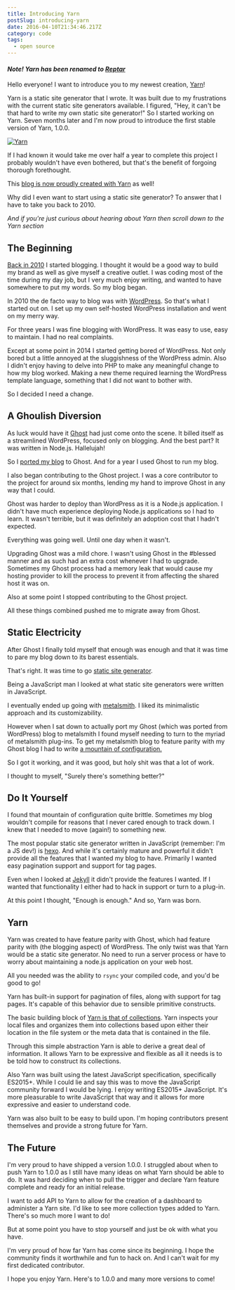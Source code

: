 ```yaml
---
title: Introducing Yarn
postSlug: introducing-yarn
date: 2016-04-10T21:34:46.217Z
category: code
tags:
  - open source
---
```


#### _Note! Yarn has been renamed to [Reptar](/blog/introducing-reptar/)_

Hello everyone! I want to introduce you to my newest creation, [Yarn](http://yarnjs.github.io/)!

Yarn is a static site generator that I wrote. It was built due to my frustrations with the current static site generators available. I figured, "Hey, it can't be that hard to write my own static site generator!" So I started working on Yarn. Seven months later and I'm now proud to introduce the first stable version of Yarn, 1.0.0.

[![Yarn](/images/posts/2016/04/yarn-300.png)](http://yarnjs.github.io/)

If I had known it would take me over half a year to complete this project I probably wouldn't have even bothered, but that's the benefit of forgoing thorough forethought.

This [blog is now proudly created with Yarn](https://github.com/hswolff/blog) as well!

Why did I even want to start using a static site generator? To answer that I have to take you back to 2010.

_And if you're just curious about hearing about Yarn then scroll down to the Yarn section_

## The Beginning

[Back in 2010](http://hswolff.com/blog/hello-world/) I started blogging. I thought it would be a good way to build my brand as well as give myself a creative outlet. I was coding most of the time during my day job, but I very much enjoy writing, and wanted to have somewhere to put my words. So my blog began.

In 2010 the de facto way to blog was with [WordPress](http://wordpress.com/). So that's what I started out on. I set up my own self-hosted WordPress installation and went on my merry way.

For three years I was fine blogging with WordPress. It was easy to use, easy to maintain. I had no real complaints.

Except at some point in 2014 I started getting bored of WordPress. Not only bored but a little annoyed at the sluggishness of the WordPress admin. Also I didn't enjoy having to delve into PHP to make any meaningful change to how my blog worked. Making a new theme required learning the WordPress template language, something that I did not want to bother with.

So I decided I need a change.

## A Ghoulish Diversion

As luck would have it [Ghost](https://ghost.org/) had just come onto the scene. It billed itself as a streamlined WordPress, focused only on blogging. And the best part? It was written in Node.js. Hallelujah!

So I [ported my blog](http://hswolff.com/blog/why-i-switched-my-blog-to-ghost/) to Ghost. And for a year I used Ghost to run my blog.

I also began contributing to the Ghost project. I was a core contributor to the project for around six months, lending my hand to improve Ghost in any way that I could.

Ghost was harder to deploy than WordPress as it is a Node.js application. I didn't have much experience deploying Node.js applications so I had to learn. It wasn't terrible, but it was definitely an adoption cost that I hadn't expected.

Everything was going well. Until one day when it wasn't.

Upgrading Ghost was a mild chore. I wasn't using Ghost in the #blessed manner and as such had an extra cost whenever I had to upgrade. Sometimes my Ghost process had a memory leak that would cause my hosting provider to kill the process to prevent it from affecting the shared host it was on.

Also at some point I stopped contributing to the Ghost project.

All these things combined pushed me to migrate away from Ghost.

## Static Electricity

After Ghost I finally told myself that enough was enough and that it was time to pare my blog down to its barest essentials.

That's right. It was time to go [static site generator](https://www.smashingmagazine.com/2015/11/modern-static-website-generators-next-big-thing/).

Being a JavaScript man I looked at what static site generators were written in JavaScript.

I eventually ended up going with [metalsmith](http://www.metalsmith.io/). I liked its minimalistic approach and its customizability.

However when I sat down to actually port my Ghost (which was ported from WordPress) blog to metalsmith I found myself needing to turn to the myriad of metalsmith plug-ins. To get my metalsmith blog to feature parity with my Ghost blog I had to write [a mountain of configuration.](https://github.com/hswolff/blog/blob/metalsmith/gulpfile.js#L97-L226)

So I got it working, and it was good, but holy shit was that a lot of work.

I thought to myself, "Surely there's something better?"

## Do It Yourself

I found that mountain of configuration quite brittle. Sometimes my blog wouldn't compile for reasons that I never cared enough to track down. I knew that I needed to move (again!) to something new.

The most popular static site generator written in JavaScript (remember: I'm a JS dev!) is [hexo](http://hexo.io/). And while it's certainly mature and powerful it didn't provide all the features that I wanted my blog to have. Primarily I wanted easy pagination support and support for tag pages.

Even when I looked at [Jekyll](http://jekyllrb.com/) it didn't provide the features I wanted. If I wanted that functionality I either had to hack in support or turn to a plug-in.

At this point I thought, "Enough is enough." And so, Yarn was born.

## Yarn

Yarn was created to have feature parity with Ghost, which had feature parity with (the blogging aspect) of WordPress. The only twist was that Yarn would be a static site generator. No need to run a server process or have to worry about maintaining a node.js application on your web host.

All you needed was the ability to `rsync` your compiled code, and you'd be good to go!

Yarn has built-in support for pagination of files, along with support for tag pages. It's capable of this behavior due to sensible primitive constructs.

The basic building block of [Yarn is that of collections](http://yarnjs.github.io/docs/collections/). Yarn inspects your local files and organizes them into collections based upon either their location in the file system or the meta data that is contained in the file.

Through this simple abstraction Yarn is able to derive a great deal of information. It allows Yarn to be expressive and flexible as all it needs is to be told how to construct its collections.

Also Yarn was built using the latest JavaScript specification, specifically ES2015+. While I could lie and say this was to move the JavaScript community forward I would be lying. I enjoy writing ES2015+ JavaScript. It's more pleasurable to write JavaScript that way and it allows for more expressive and easier to understand code.

Yarn was also built to be easy to build upon. I'm hoping contributors present themselves and provide a strong future for Yarn.

## The Future

I'm very proud to have shipped a version 1.0.0. I struggled about when to push Yarn to 1.0.0 as I still have many ideas on what Yarn should be able to do. It was hard deciding when to pull the trigger and declare Yarn feature complete and ready for an initial release.

I want to add API to Yarn to allow for the creation of a dashboard to administer a Yarn site. I'd like to see more collection types added to Yarn. There's so much more I want to do!

But at some point you have to stop yourself and just be ok with what you have.

I'm very proud of how far Yarn has come since its beginning. I hope the community finds it worthwhile and fun to hack on. And I can't wait for my first dedicated contributor.

I hope you enjoy Yarn. Here's to 1.0.0 and many more versions to come!
